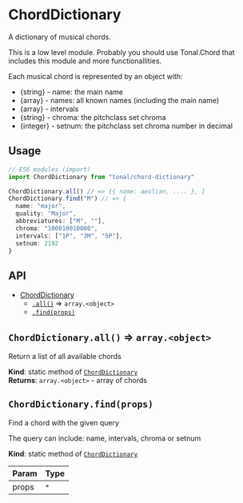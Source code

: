 <a name="module_ChordDictionary"></a>

# ChordDictionary
A dictionary of musical chords.

This is a low level module. Probably you should use Tonal.Chord that
includes this module and more functionallities.

Each musical chord is represented by an object with:
- {string} - name: the main name
- {array<string>} - names: all known names (including the main name)
- {array<string>} - intervals
- {string} - chroma: the pitchclass set chroma
- {integer} - setnum: the pitchclass set chroma number in decimal

## Usage

```js
// ES6 modules (import)
import ChordDictionary from "tonal/chord-dictionary"

ChordDictionary.all() // => [{ name: aeolian, .... }, ]
ChordDictionary.find("M") // => {
  name: "major",
  quality: "Major",
  abbreviatures: ["M", ""],
  chroma: "100010010000",
  intervals: ["1P", "3M", "5P"],
  setnum: 2192
}
```

## API


* [ChordDictionary](#module_ChordDictionary)
    * [`.all()`](#module_ChordDictionary.all) ⇒ <code>array.&lt;object&gt;</code>
    * [`.find(props)`](#module_ChordDictionary.find)

<a name="module_ChordDictionary.all"></a>

## `ChordDictionary.all()` ⇒ <code>array.&lt;object&gt;</code>
Return a list of all available chords

**Kind**: static method of [<code>ChordDictionary</code>](#module_ChordDictionary)  
**Returns**: <code>array.&lt;object&gt;</code> - array of chords  
<a name="module_ChordDictionary.find"></a>

## `ChordDictionary.find(props)`
Find a chord with the given query

The query can include: name, intervals, chroma or setnum

**Kind**: static method of [<code>ChordDictionary</code>](#module_ChordDictionary)  

| Param | Type |
| --- | --- |
| props | <code>\*</code> | 

